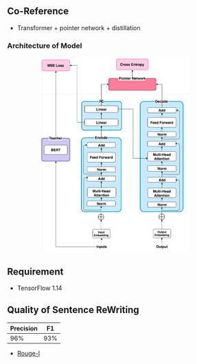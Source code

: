 ## Co-Reference

* Transformer + pointer network + distillation

### Architecture of Model

<p align="center">
<img src="data/co-model.png" width="350">
</p>

## Requirement

* TensorFlow 1.14

## Quality of Sentence ReWriting

|Precision|F1|
|--|--|
|96%|93%|

* [Rouge-l](https://github.com/ne7ermore/deeping-flow/blob/master/coreference/common.py#L153)
